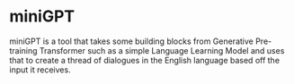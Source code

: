 # miniGPT
miniGPT is a tool that takes some building blocks from Generative Pre-training Transformer such as a simple Language Learning Model and uses that to create a thread of dialogues in the English language based off the input it receives.
